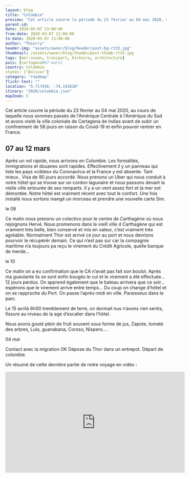 ```yaml
---
layout: blog
title: "Colombie"
preview: "Cet article couvre la période du 23 février au 04 mai 2020, au cours de laquelle nous sommes passés de l'Amérique Centrale à l'Amérique du Sud et avons visité la..."
parent-id:
date: 2020-05-07 13:00:00
from-date: 2020-03-07 12:00:00
to-date: 2020-05-07 13:00:00
author: "Thierry"
header-img: "assets/owner/blog/header/post-bg-rt33.jpg"
thumbnail: /assets/owner/blog/thumbs/post-thumb-rt33.jpg
tags: [mer-ocean, transport, histoire, architecture]
pois: [cartagena#O7-mars]
country: Colombie
states: ["Bolivar"]
category: "roadmap"
flickr-text: ""
location: "5.717436, -74.142638"
itinary: "2020/colombie.json"
mapZoom: 5
---
```


Cet article couvre la période du 23 février au 04 mai 2020, au cours de laquelle nous sommes passés de l'Amérique Centrale à l'Amérique du Sud et avons visité la ville coloniale de Cartagena de Indias avant de subir un confinement de 58 jours en raison du Covid-19 et enfin pouvoir rentrer en France.

## 07 au 12 mars

Après un vol rapide, nous arrivons en Colombie. Les formalités, immigrations et douanes sont rapides. Effectivement il y un panneau qui liste les pays «cibles» du Coronavirus et la France y est absente. Tant mieux.. Visa de 90 jours accordé. Nous prenons un Uber qui nous conduit à notre hôtel qui se trouve sur un cordon lagunaire et nous passons devant la vielle ville entourée de ses remparts. Il y a un vent assez fort et la mer est démontée. Notre hôtel est vraiment récent avec tout le confort. Une fois installé nous sortons mangé un morceau et prendre une nouvelle carte Sim.

le 09

Ce matin nous prenons un colectivo pour le centre de Carthagène où nous rejoignons Hervé. Nous promenons dans la vieill ville d Carthagène qui est vraiment très belle, bien conservé et mis en valeur, c’est vraiment très agréable. Normalment Thor est arrivé ce jour au port et nous devrions pourvoir le récupérér demain. Ce qui n’est pas sur car la compagnie maritime n’a toujours pa reçu le virement du Crédit Agricole, quelle banque de merde…

le 10

Ce matin on a eu confirmation que le CA n’avait pas fait son boulot. Après ma gueulante ils se sont enfin bougés le cul et le virement a été effectuée… 12 jours perdus. On apprend également que le bateau arrivera que ce soir… espèrons que le virement arrive entre temps… Du coup on change d’hôtel et on se rapproche du Port. On passe l’après-midi en ville. Paraisseux dans le parc.

Le 15 avrilà 6h00 tremblement de terre, on dormait nus n’avons rien sentis, fissure au niveau de la age d’escalier dans l’hôtel.

Nous avons gouté plein de fruit souvent sous forme de jus, Zapote, tomate des arbres, Lulo, guanabana, Coroso, Nispero….

04 mai

Contact avec la migration OK
Dépose du Thor dans un entrepot.
Départ de colombie.

Un résumé de cette dernière partie de notre voyage en vidéo :

<iframe width="560" height="315" src="https://www.youtube.com/embed/o-FMcnoFuhs" frameborder="0" allow="accelerometer; autoplay; encrypted-media; gyroscope; picture-in-picture" allowfullscreen></iframe>
